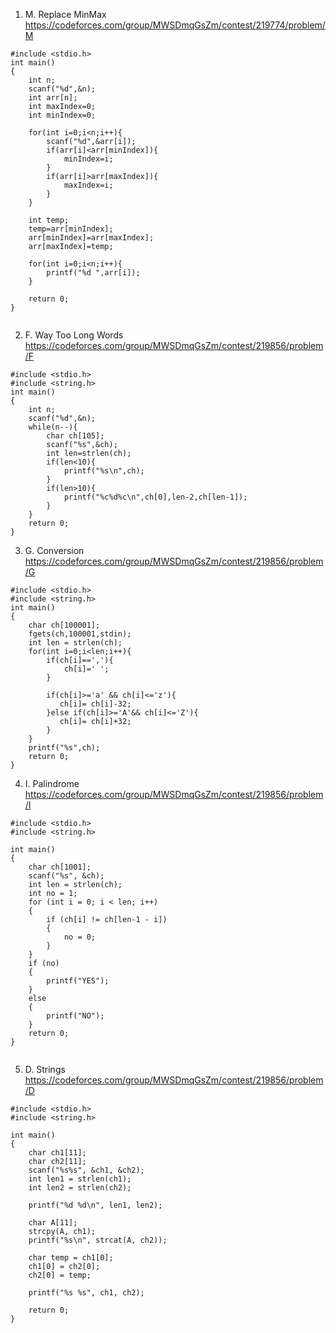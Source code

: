 <!-- practice day  -->

1. M. Replace MinMax https://codeforces.com/group/MWSDmqGsZm/contest/219774/problem/M

```
#include <stdio.h>
int main()
{
    int n;
    scanf("%d",&n);
    int arr[n];
    int maxIndex=0;
    int minIndex=0;
    
    for(int i=0;i<n;i++){
        scanf("%d",&arr[i]);
        if(arr[i]<arr[minIndex]){
            minIndex=i;
        }
        if(arr[i]>arr[maxIndex]){
            maxIndex=i;
        }
    }

    int temp;
    temp=arr[minIndex];
    arr[minIndex]=arr[maxIndex];
    arr[maxIndex]=temp;

    for(int i=0;i<n;i++){
        printf("%d ",arr[i]);
    }

    return 0;
}


```


2. F. Way Too Long Words https://codeforces.com/group/MWSDmqGsZm/contest/219856/problem/F

```
#include <stdio.h>
#include <string.h>
int main()
{
    int n;
    scanf("%d",&n);
    while(n--){
        char ch[105];
        scanf("%s",&ch);
        int len=strlen(ch);
        if(len<10){
            printf("%s\n",ch);
        }
        if(len>10){
            printf("%c%d%c\n",ch[0],len-2,ch[len-1]);
        }
    }
    return 0;
}

```

3. G. Conversion https://codeforces.com/group/MWSDmqGsZm/contest/219856/problem/G

```
#include <stdio.h>
#include <string.h>
int main()
{
    char ch[100001];
    fgets(ch,100001,stdin);
    int len = strlen(ch);
    for(int i=0;i<len;i++){
        if(ch[i]==','){
            ch[i]=' ';
        }

        if(ch[i]>='a' && ch[i]<='z'){
           ch[i]= ch[i]-32;
        }else if(ch[i]>='A'&& ch[i]<='Z'){
           ch[i]= ch[i]+32;
        }
    }
    printf("%s",ch);
    return 0;
}

```


4. I. Palindrome https://codeforces.com/group/MWSDmqGsZm/contest/219856/problem/I

```
#include <stdio.h>
#include <string.h>

int main()
{
    char ch[1001];
    scanf("%s", &ch);
    int len = strlen(ch);
    int no = 1;
    for (int i = 0; i < len; i++)
    {
        if (ch[i] != ch[len-1 - i])
        {
            no = 0;
        }
    }
    if (no)
    {
        printf("YES");
    }
    else
    {
        printf("NO");
    }
    return 0;
}


```

5. D. Strings  https://codeforces.com/group/MWSDmqGsZm/contest/219856/problem/D

```
#include <stdio.h>
#include <string.h>

int main()
{
    char ch1[11];
    char ch2[11];
    scanf("%s%s", &ch1, &ch2);
    int len1 = strlen(ch1);
    int len2 = strlen(ch2);

    printf("%d %d\n", len1, len2);
    
    char A[11];
    strcpy(A, ch1);
    printf("%s\n", strcat(A, ch2));

    char temp = ch1[0];
    ch1[0] = ch2[0];
    ch2[0] = temp;

    printf("%s %s", ch1, ch2);

    return 0;
}


```
